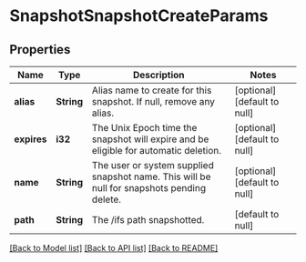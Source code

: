 # SnapshotSnapshotCreateParams

## Properties
Name | Type | Description | Notes
------------ | ------------- | ------------- | -------------
**alias** | **String** | Alias name to create for this snapshot. If null, remove any alias. | [optional] [default to null]
**expires** | **i32** | The Unix Epoch time the snapshot will expire and be eligible for automatic deletion. | [optional] [default to null]
**name** | **String** | The user or system supplied snapshot name. This will be null for snapshots pending delete. | [optional] [default to null]
**path** | **String** | The /ifs path snapshotted. | [default to null]

[[Back to Model list]](../README.md#documentation-for-models) [[Back to API list]](../README.md#documentation-for-api-endpoints) [[Back to README]](../README.md)


